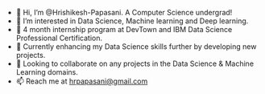 - 👋 Hi, I’m @Hrishikesh-Papasani. A Computer Science undergrad!
- 👀 I’m interested in Data Science, Machine learning and Deep learning.
- 🏅 4 month internship program at DevTown and IBM Data Science Professional Certification.
- 🌱 Currently enhancing my Data Science skills further by developing new projects.
- 💞️ Looking to collaborate on any projects in the Data Science & Machine Learning domains.
- 📫 Reach me at hrpapasani@gmail.com

<!---
Hrishikesh-Papasani/Hrishikesh-Papasani is a ✨ special ✨ repository because its `README.md` (this file) appears on your GitHub profile.
You can click the Preview link to take a look at your changes.
--->

